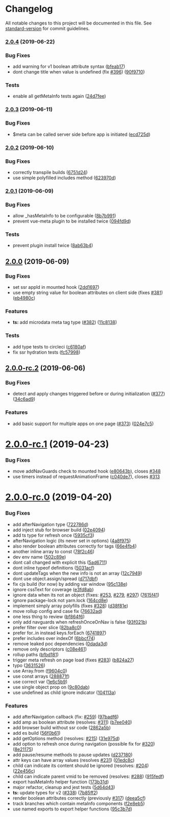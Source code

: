 # Changelog

All notable changes to this project will be documented in this file. See [standard-version](https://github.com/conventional-changelog/standard-version) for commit guidelines.

### [2.0.4](https://github.com/nuxt/vue-meta/compare/v2.0.3...v2.0.4) (2019-06-22)


### Bug Fixes

* add warning for v1 boolean attribute syntax ([bfeab17](https://github.com/nuxt/vue-meta/commit/bfeab17))
* dont change title when value is undefined (fix [#396](https://github.com/nuxt/vue-meta/issues/396)) ([90f9710](https://github.com/nuxt/vue-meta/commit/90f9710))


### Tests

* enable all getMetaInfo tests again ([24d7fee](https://github.com/nuxt/vue-meta/commit/24d7fee))



### [2.0.3](https://github.com/nuxt/vue-meta/compare/v2.0.2...v2.0.3) (2019-06-11)


### Bug Fixes

* $meta can be called server side before app is initiated ([ecd725d](https://github.com/nuxt/vue-meta/commit/ecd725d))



### [2.0.2](https://github.com/nuxt/vue-meta/compare/v2.0.1...v2.0.2) (2019-06-10)


### Bug Fixes

* correctly transpile builds ([6751d24](https://github.com/nuxt/vue-meta/commit/6751d24))
* use simple polyfilled includes method ([623970d](https://github.com/nuxt/vue-meta/commit/623970d))



### [2.0.1](https://github.com/nuxt/vue-meta/compare/v2.0.0...v2.0.1) (2019-06-09)


### Bug Fixes

* allow _hasMetaInfo to be configurable ([8b7b991](https://github.com/nuxt/vue-meta/commit/8b7b991))
* prevent vue-meta plugin to be installed twice ([094fd9d](https://github.com/nuxt/vue-meta/commit/094fd9d))


### Tests

* prevent plugin install twice ([8ab63b4](https://github.com/nuxt/vue-meta/commit/8ab63b4))



## [2.0.0](https://github.com/nuxt/vue-meta/compare/v2.0.0-rc.2...v2.0.0) (2019-06-09)


### Bug Fixes

* set ssr appId in mounted hook ([2dd1697](https://github.com/nuxt/vue-meta/commit/2dd1697))
* use empty string value for boolean attributes on client side (fixes [#381](https://github.com/nuxt/vue-meta/issues/381)) ([eb4980c](https://github.com/nuxt/vue-meta/commit/eb4980c))


### Features

* **ts:** add microdata meta tag type ([#382](https://github.com/nuxt/vue-meta/issues/382)) ([11c8138](https://github.com/nuxt/vue-meta/commit/11c8138))


### Tests

* add type tests to circleci ([c6180af](https://github.com/nuxt/vue-meta/commit/c6180af))
* fix ssr hydration tests ([fc57998](https://github.com/nuxt/vue-meta/commit/fc57998))



## [2.0.0-rc.2](https://github.com/nuxt/vue-meta/compare/v2.0.0-rc.1...v2.0.0-rc.2) (2019-06-06)


### Bug Fixes

* detect and apply changes triggered before or during initialization ([#377](https://github.com/nuxt/vue-meta/issues/377)) ([34c6ad9](https://github.com/nuxt/vue-meta/commit/34c6ad9))


### Features

* add basic support for multiple apps on one page ([#373](https://github.com/nuxt/vue-meta/issues/373)) ([024e7c5](https://github.com/nuxt/vue-meta/commit/024e7c5))



# [2.0.0-rc.1](https://github.com/nuxt/vue-meta/compare/v2.0.0-rc.0...v2.0.0-rc.1) (2019-04-23)


### Bug Fixes

* move addNavGuards check to mounted hook ([e80643b](https://github.com/nuxt/vue-meta/commit/e80643b)), closes [#348](https://github.com/nuxt/vue-meta/issues/348)
* use timers instead of requestAnimationFrame ([c040de7](https://github.com/nuxt/vue-meta/commit/c040de7)), closes [#313](https://github.com/nuxt/vue-meta/issues/313)



# [2.0.0-rc.0](https://github.com/nuxt/vue-meta/compare/v1.6.0...v2.0.0-rc.0) (2019-04-20)


### Bug Fixes

* add afterNavigation type ([722786d](https://github.com/nuxt/vue-meta/commit/722786d))
* add inject stub for browser build ([02e4094](https://github.com/nuxt/vue-meta/commit/02e4094))
* add ts type for refresh once ([5935cf3](https://github.com/nuxt/vue-meta/commit/5935cf3))
* afterNavigation logic (its never set in options) ([4a8f975](https://github.com/nuxt/vue-meta/commit/4a8f975))
* also render boolean attributes correctly for tags ([66e4fb4](https://github.com/nuxt/vue-meta/commit/66e4fb4))
* another inline array to const ([78f2c46](https://github.com/nuxt/vue-meta/commit/78f2c46))
* dev env name ([502c89e](https://github.com/nuxt/vue-meta/commit/502c89e))
* dont call changed with explicit this ([5ad6711](https://github.com/nuxt/vue-meta/commit/5ad6711))
* dont inline typeof definitions ([5031acf](https://github.com/nuxt/vue-meta/commit/5031acf))
* dont updateTags when the new info is not an array ([12c7949](https://github.com/nuxt/vue-meta/commit/12c7949))
* dont use object.assign/spread ([d717dbf](https://github.com/nuxt/vue-meta/commit/d717dbf))
* fix cjs build (for now) by adding var window ([95c138e](https://github.com/nuxt/vue-meta/commit/95c138e))
* ignore cssText for coverage ([e3fd8ab](https://github.com/nuxt/vue-meta/commit/e3fd8ab))
* ignore data when its not an object (fixes: [#253](https://github.com/nuxt/vue-meta/issues/253), [#279](https://github.com/nuxt/vue-meta/issues/279), [#297](https://github.com/nuxt/vue-meta/issues/297)) ([7615f41](https://github.com/nuxt/vue-meta/commit/7615f41))
* ignore package-lock not yarn.lock ([164cd8e](https://github.com/nuxt/vue-meta/commit/164cd8e))
* implement simply array polyfills (fixes [#328](https://github.com/nuxt/vue-meta/issues/328)) ([d38f81e](https://github.com/nuxt/vue-meta/commit/d38f81e))
* move rollup config and case fix ([76632ad](https://github.com/nuxt/vue-meta/commit/76632ad))
* one less thing to review ([bf864f6](https://github.com/nuxt/vue-meta/commit/bf864f6))
* only add navguards when refreshOnceOnNav is false ([93f021b](https://github.com/nuxt/vue-meta/commit/93f021b))
* prefer filter over slice ([82ba8c0](https://github.com/nuxt/vue-meta/commit/82ba8c0))
* prefer for..in instead keys.forEach ([6741897](https://github.com/nuxt/vue-meta/commit/6741897))
* prefer includes over indexOf ([6bbcf74](https://github.com/nuxt/vue-meta/commit/6bbcf74))
* remove leaked poc dependencies ([0dada3d](https://github.com/nuxt/vue-meta/commit/0dada3d))
* remove only descriptors ([c08e461](https://github.com/nuxt/vue-meta/commit/c08e461))
* rollup paths ([bfbd181](https://github.com/nuxt/vue-meta/commit/bfbd181))
* trigger meta refresh on page load (fixes [#283](https://github.com/nuxt/vue-meta/issues/283)) ([b824a27](https://github.com/nuxt/vue-meta/commit/b824a27))
* typo ([3631526](https://github.com/nuxt/vue-meta/commit/3631526))
* use Array.from ([f9604c0](https://github.com/nuxt/vue-meta/commit/f9604c0))
* use const arrays ([288871f](https://github.com/nuxt/vue-meta/commit/288871f))
* use correct var ([1e6c5b9](https://github.com/nuxt/vue-meta/commit/1e6c5b9))
* use single object prop on ([9c80dab](https://github.com/nuxt/vue-meta/commit/9c80dab))
* use undefined as child ignore indicator ([104113a](https://github.com/nuxt/vue-meta/commit/104113a))


### Features

* add afterNavigation callback (fix: [#259](https://github.com/nuxt/vue-meta/issues/259)) ([97badf6](https://github.com/nuxt/vue-meta/commit/97badf6))
* add amp as boolean attribute (resolves: [#311](https://github.com/nuxt/vue-meta/issues/311)) ([b7ee040](https://github.com/nuxt/vue-meta/commit/b7ee040))
* add browser build without ssr code ([2862a5b](https://github.com/nuxt/vue-meta/commit/2862a5b))
* add es build ([56f0b61](https://github.com/nuxt/vue-meta/commit/56f0b61))
* add getOptions method (resolves: [#215](https://github.com/nuxt/vue-meta/issues/215)) ([31e975d](https://github.com/nuxt/vue-meta/commit/31e975d))
* add option to refresh once during navigation (possible fix for [#320](https://github.com/nuxt/vue-meta/issues/320)) ([8e21175](https://github.com/nuxt/vue-meta/commit/8e21175))
* add pause/resume methods to pause updates ([d237180](https://github.com/nuxt/vue-meta/commit/d237180))
* attr keys can have array values (resolves [#231](https://github.com/nuxt/vue-meta/issues/231)) ([01edc8c](https://github.com/nuxt/vue-meta/commit/01edc8c))
* child can indicate its content should be ignored (resolves: [#204](https://github.com/nuxt/vue-meta/issues/204)) ([22e456c](https://github.com/nuxt/vue-meta/commit/22e456c))
* child can indicate parent vmid to be removed (resolves: [#288](https://github.com/nuxt/vue-meta/issues/288)) ([915fedf](https://github.com/nuxt/vue-meta/commit/915fedf))
* export hasMetaInfo helper function ([173b31d](https://github.com/nuxt/vue-meta/commit/173b31d))
* major refactor, cleanup and jest tests ([5d64d43](https://github.com/nuxt/vue-meta/commit/5d64d43))
* **ts:** update types for v2 ([#338](https://github.com/nuxt/vue-meta/issues/338)) ([7b85ff2](https://github.com/nuxt/vue-meta/commit/7b85ff2))
* render boolean attributes correctly (previously [#317](https://github.com/nuxt/vue-meta/issues/317)) ([deea5cf](https://github.com/nuxt/vue-meta/commit/deea5cf))
* track branches which contain metaInfo components ([f2e8eb5](https://github.com/nuxt/vue-meta/commit/f2e8eb5))
* use named exports to export helper functions ([95c3b7d](https://github.com/nuxt/vue-meta/commit/95c3b7d))
